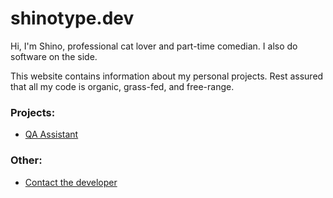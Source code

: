 # shinotype.dev

Hi, I'm Shino, professional cat lover and part-time comedian. I also do software on the side.

This website contains information about my personal projects. Rest assured that all my code is organic, grass-fed, and free-range.

### Projects:

* [QA Assistant](qa-assistant/index.html)

### Other:

* [Contact the developer](support.html)